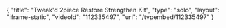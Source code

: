 {
    "title": "Tweak'd 2piece Restore   Strengthen Kit",
    "type": "solo",
    "layout": "iframe-static",
    "videoId": "112335497",
    "url": "\/tvpembed\/112335497"
}